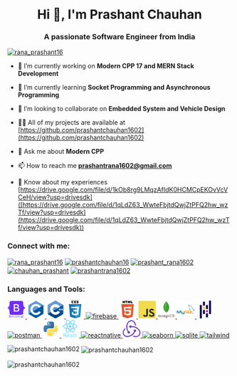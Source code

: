 <h1 align="center">Hi 👋, I'm Prashant Chauhan</h1>
<h3 align="center">A passionate Software Engineer from India</h3>





<p align="left"> <a href="https://twitter.com/rana_prashant16" target="blank"><img src="https://img.shields.io/twitter/follow/rana_prashant16?logo=twitter&style=for-the-badge" alt="rana_prashant16" /></a> </p>

- 🔭 I’m currently working on **Modern CPP 17 and MERN Stack Development**

- 🌱 I’m currently learning **Socket Programming and Asynchronous Programming**

- 👯 I’m looking to collaborate on **Embedded System and Vehicle Design**

- 👨‍💻 All of my projects are available at [https://github.com/prashantchauhan1602](https://github.com/prashantchauhan1602)

- 💬 Ask me about **Modern CPP**

- 📫 How to reach me **prashantrana1602@gmail.com**

- 📄 Know about my experiences [https://drive.google.com/file/d/1kOb8rg9LMqzAfIdK0HCMCpEKOvVcVCeH/view?usp=drivesdk]([https://drive.google.com/file/d/1qLdZ63_WwteFbjtdQwjZtPFQ2hw_wzTf/view?usp=drivesdk](https://drive.google.com/file/d/1qLdZ63_WwteFbjtdQwjZtPFQ2hw_wzTf/view?usp=drivesdk))

<h3 align="left">Connect with me:</h3>
<p align="left">
<a href="https://twitter.com/rana_prashant16" target="blank"><img align="center" src="https://raw.githubusercontent.com/rahuldkjain/github-profile-readme-generator/master/src/images/icons/Social/twitter.svg" alt="rana_prashant16" height="30" width="40" /></a>
<a href="https://linkedin.com/in/prashantchauhan16" target="blank"><img align="center" src="https://raw.githubusercontent.com/rahuldkjain/github-profile-readme-generator/master/src/images/icons/Social/linked-in-alt.svg" alt="prashantchauhan16" height="30" width="40" /></a>
<a href="https://instagram.com/prashant_rana1602" target="blank"><img align="center" src="https://raw.githubusercontent.com/rahuldkjain/github-profile-readme-generator/master/src/images/icons/Social/instagram.svg" alt="prashant_rana1602" height="30" width="40" /></a>
<a href="https://www.leetcode.com/chauhan_prashant" target="blank"><img align="center" src="https://raw.githubusercontent.com/rahuldkjain/github-profile-readme-generator/master/src/images/icons/Social/leet-code.svg" alt="chauhan_prashant" height="30" width="40" /></a>
<a href="https://auth.geeksforgeeks.org/user/prashantrana1602" target="blank"><img align="center" src="https://raw.githubusercontent.com/rahuldkjain/github-profile-readme-generator/master/src/images/icons/Social/geeks-for-geeks.svg" alt="prashantrana1602" height="30" width="40" /></a>
</p>

<h3 align="left">Languages and Tools:</h3>
<p align="left"> <a href="https://getbootstrap.com" target="_blank" rel="noreferrer"> <img src="https://raw.githubusercontent.com/devicons/devicon/master/icons/bootstrap/bootstrap-plain-wordmark.svg" alt="bootstrap" width="40" height="40"/> </a> <a href="https://www.cprogramming.com/" target="_blank" rel="noreferrer"> <img src="https://raw.githubusercontent.com/devicons/devicon/master/icons/c/c-original.svg" alt="c" width="40" height="40"/> </a> <a href="https://www.w3schools.com/cpp/" target="_blank" rel="noreferrer"> <img src="https://raw.githubusercontent.com/devicons/devicon/master/icons/cplusplus/cplusplus-original.svg" alt="cplusplus" width="40" height="40"/> </a> <a href="https://www.w3schools.com/css/" target="_blank" rel="noreferrer"> <img src="https://raw.githubusercontent.com/devicons/devicon/master/icons/css3/css3-original-wordmark.svg" alt="css3" width="40" height="40"/> </a> <a href="https://firebase.google.com/" target="_blank" rel="noreferrer"> <img src="https://www.vectorlogo.zone/logos/firebase/firebase-icon.svg" alt="firebase" width="40" height="40"/> </a> <a href="https://www.w3.org/html/" target="_blank" rel="noreferrer"> <img src="https://raw.githubusercontent.com/devicons/devicon/master/icons/html5/html5-original-wordmark.svg" alt="html5" width="40" height="40"/> </a> <a href="https://developer.mozilla.org/en-US/docs/Web/JavaScript" target="_blank" rel="noreferrer"> <img src="https://raw.githubusercontent.com/devicons/devicon/master/icons/javascript/javascript-original.svg" alt="javascript" width="40" height="40"/> </a> <a href="https://www.mongodb.com/" target="_blank" rel="noreferrer"> <img src="https://raw.githubusercontent.com/devicons/devicon/master/icons/mongodb/mongodb-original-wordmark.svg" alt="mongodb" width="40" height="40"/> </a> <a href="https://www.mysql.com/" target="_blank" rel="noreferrer"> <img src="https://raw.githubusercontent.com/devicons/devicon/master/icons/mysql/mysql-original-wordmark.svg" alt="mysql" width="40" height="40"/> </a> <a href="https://pandas.pydata.org/" target="_blank" rel="noreferrer"> <img src="https://raw.githubusercontent.com/devicons/devicon/2ae2a900d2f041da66e950e4d48052658d850630/icons/pandas/pandas-original.svg" alt="pandas" width="40" height="40"/> </a> <a href="https://postman.com" target="_blank" rel="noreferrer"> <img src="https://www.vectorlogo.zone/logos/getpostman/getpostman-icon.svg" alt="postman" width="40" height="40"/> </a> <a href="https://www.python.org" target="_blank" rel="noreferrer"> <img src="https://raw.githubusercontent.com/devicons/devicon/master/icons/python/python-original.svg" alt="python" width="40" height="40"/> </a> <a href="https://reactjs.org/" target="_blank" rel="noreferrer"> <img src="https://raw.githubusercontent.com/devicons/devicon/master/icons/react/react-original-wordmark.svg" alt="react" width="40" height="40"/> </a> <a href="https://reactnative.dev/" target="_blank" rel="noreferrer"> <img src="https://reactnative.dev/img/header_logo.svg" alt="reactnative" width="40" height="40"/> </a> <a href="https://redux.js.org" target="_blank" rel="noreferrer"> <img src="https://raw.githubusercontent.com/devicons/devicon/master/icons/redux/redux-original.svg" alt="redux" width="40" height="40"/> </a> <a href="https://seaborn.pydata.org/" target="_blank" rel="noreferrer"> <img src="https://seaborn.pydata.org/_images/logo-mark-lightbg.svg" alt="seaborn" width="40" height="40"/> </a> <a href="https://www.sqlite.org/" target="_blank" rel="noreferrer"> <img src="https://www.vectorlogo.zone/logos/sqlite/sqlite-icon.svg" alt="sqlite" width="40" height="40"/> </a> <a href="https://tailwindcss.com/" target="_blank" rel="noreferrer"> <img src="https://www.vectorlogo.zone/logos/tailwindcss/tailwindcss-icon.svg" alt="tailwind" width="40" height="40"/> </a> </p>

<p><img align="left" src="https://github-readme-stats.vercel.app/api/top-langs?username=prashantchauhan1602&show_icons=true&locale=en&layout=compact" alt="prashantchauhan1602" /></p>

<p>&nbsp;<img align="center" src="https://github-readme-stats.vercel.app/api?username=prashantchauhan1602&show_icons=true&locale=en" alt="prashantchauhan1602" /></p>

<p><img align="center" src="https://github-readme-streak-stats.herokuapp.com/?user=prashantchauhan1602&" alt="prashantchauhan1602" /></p>
